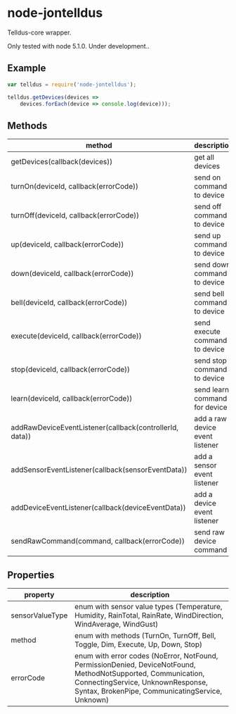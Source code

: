 # node-jontelldus
Telldus-core wrapper.

Only tested with node 5.1.0. Under development..

## Example

```javascript
var telldus = require('node-jontelldus');

telldus.getDevices(devices => 
	devices.forEach(device => console.log(device)));
```

## Methods
| method | description |
|--------|-------------|
| getDevices(callback(devices)) | get all devices |
| turnOn(deviceId, callback(errorCode)) | send on command to device | 
| turnOff(deviceId, callback(errorCode)) | send off command to device |
| up(deviceId, callback(errorCode)) | send up command to device |
| down(deviceId, callback(errorCode)) | send down command to device |
| bell(deviceId, callback(errorCode)) | send bell command to device |
| execute(deviceId, callback(errorCode)) | send execute command to device |
| stop(deviceId, callback(errorCode)) | send stop command to device |
| learn(deviceId, callback(errorCode)) | send learn command for device |
| addRawDeviceEventListener(callback(controllerId, data)) | add a raw device event listener |
| addSensorEventListener(callback(sensorEventData)) | add a sensor event listener |
| addDeviceEventListener(callback(deviceEventData)) | add a device event listener |
| sendRawCommand(command, callback(errorCode)) | send raw device command |

## Properties
| property | description |
|----------|-------------|
| sensorValueType | enum with sensor value types (Temperature, Humidity, RainTotal, RainRate, WindDirection, WindAverage, WindGust) |
| method | enum with methods (TurnOn, TurnOff, Bell, Toggle, Dim, Execute, Up, Down, Stop) |
| errorCode | enum with error codes (NoError, NotFound, PermissionDenied, DeviceNotFound, MethodNotSupported, Communication, ConnectingService, UnknownResponse, Syntax, BrokenPipe, CommunicatingService, Unknown) |
